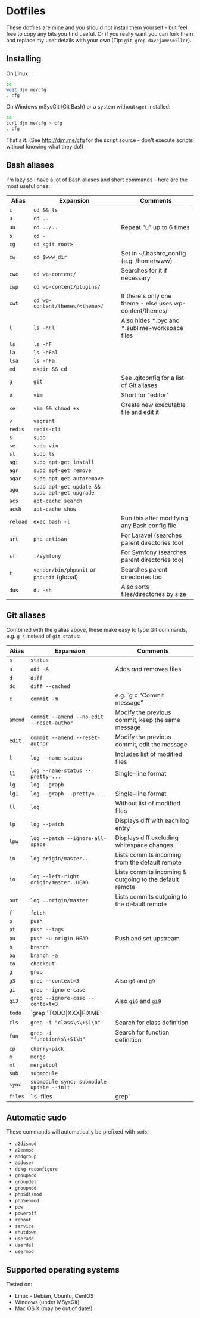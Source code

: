 # Dotfiles

These dotfiles are mine and you should not install them yourself - but feel free to copy any bits you find useful. Or if you really want you can fork them and replace my user details with your own (Tip: `git grep davejamesmiller`).

## Installing

On Linux:

```bash
cd
wget djm.me/cfg
. cfg
```

On Windows mSysGit (Git Bash) or a system without `wget` installed:

```bash
cd
curl djm.me/cfg > cfg
. cfg
```

That's it. (See http://djm.me/cfg for the script source - don't execute scripts without knowing what they do!)

## Bash aliases

I'm lazy so I have a lot of Bash aliases and short commands - here are the most useful ones:

| Alias    | Expansion                                     | Comments                                                 |
|----------|-----------------------------------------------|----------------------------------------------------------|
| `c`      | `cd && ls`                                    |                                                          |
| `u`      | `cd ..`                                       |                                                          |
| `uu`     | `cd ../..`                                    | Repeat "u" up to 6 times                                 |
| `b`      | `cd -`                                        |                                                          |
| `cg`     | `cd <git root>`                               |                                                          |
| `cw`     | `cd $www_dir`                                 | Set in ~/.bashrc_config (e.g. /home/www)                 |
| `cwc`    | `cd wp-content/`                              | Searches for it if necessary                             |
| `cwp`    | `cd wp-content/plugins/`                      |                                                          |
| `cwt`    | `cd wp-content/themes/<theme>/`               | If there's only one theme - else uses wp-content/themes/ |
| `l`      | `ls -hFl`                                     | Also hides *.pyc and *.sublime-workspace files           |
| `ls`     | `ls -hF`                                      |                                                          |
| `la`     | `ls -hFal`                                    |                                                          |
| `lsa`    | `ls -hFa`                                     |                                                          |
| `md`     | `mkdir && cd`                                 |                                                          |
| `g`      | `git`                                         | See .gitconfig for a list of Git aliases                 |
| `e`      | `vim`                                         | Short for "editor"                                       |
| `xe`     | `vim && chmod +x`                             | Create new executable file and edit it                   |
| `v`      | `vagrant`                                     |                                                          |
| `redis`  | `redis-cli`                                   |                                                          |
| `s`      | `sudo`                                        |                                                          |
| `se`     | `sudo vim`                                    |                                                          |
| `sl`     | `sudo ls`                                     |                                                          |
| `agi`    | `sudo apt-get install`                        |                                                          |
| `agr`    | `sudo apt-get remove`                         |                                                          |
| `agar`   | `sudo apt-get autoremove`                     |                                                          |
| `agu`    | `sudo apt-get update && sudo apt-get upgrade` |                                                          |
| `acs`    | `apt-cache search`                            |                                                          |
| `acsh`   | `apt-cache show`                              |                                                          |
| `reload` | `exec bash -l`                                | Run this after modifying any Bash config file            |
| `art`    | `php artisan`                                 | For Laravel (searches parent directories too)            |
| `sf`     | `./symfony`                                   | For Symfony (searches parent directories too)            |
| `t`      | `vendor/bin/phpunit` or `phpunit` (global)    | Searches parent directories too                          |
| `dus`    | `du -sh`                                      | Also sorts files/directories by size                     |

## Git aliases

Combined with the `g` alias above, these make easy to type Git commands, e.g. `g s` instead of `git status`:

| Alias    | Expansion                                     | Comments                                                 |
|----------|-----------------------------------------------|----------------------------------------------------------|
| `s`      | `status`                                      |                                                          |
| `a`      | `add -A`                                      | Adds *and* removes files                                 |
| `d`      | `diff`                                        |                                                          |
| `dc`     | `diff --cached`                               |                                                          |
| `c`      | `commit -m`                                   | e.g. `g c "Commit message"                               |
| `amend`  | `commit --amend --no-edit --reset-author`     | Modify the previous commit, keep the same message        |
| `edit`   | `commit --amend --reset-author`               | Modify the previous commit, edit the message             |
| `l`      | `log --name-status`                           | Includes list of modified files                          |
| `l1`     | `log --name-status --pretty=...`              | Single-line format                                       |
| `lg`     | `log --graph`                                 |                                                          |
| `lg1`    | `log --graph --pretty=...`                    | Single-line format                                       |
| `ll`     | `log`                                         | Without list of modified files                           |
| `lp`     | `log --patch`                                 | Displays diff with each log entry                        |
| `lpw`    | `log --patch --ignore-all-space`              | Displays diff excluding whitespace changes               |
| `in`     | `log origin/master..`                         | Lists commits incoming from the default remote           |
| `io`     | `log --left-right origin/master..HEAD`        | Lists commits incoming & outgoing to the default remote  |
| `out`    | `log ..origin/master`                         | Lists commits outgoing to the default remote             |
| `f`      | `fetch`                                       |                                                          |
| `p`      | `push`                                        |                                                          |
| `pt`     | `push --tags`                                 |                                                          |
| `pu`     | `push -u origin HEAD`                         | Push and set upstream                                    |
| `b`      | `branch`                                      |                                                          |
| `ba`     | `branch -a`                                   |                                                          |
| `co`     | `checkout`                                    |                                                          |
| `g`      | `grep`                                        |                                                          |
| `g3`     | `grep --context=3`                            | Also `g6` and `g9`                                       |
| `gi`     | `grep --ignore-case`                          |                                                          |
| `gi3`    | `grep --ignore-case --context=3`              | Also `gi6` and `gi9`                                     |
| `todo`   | `grep 'TODO\|XXX\|FIXME'                      |                                                          |
| `cls`    | `grep -i "class\s\+$1\b"`                     | Search for class definition                              |
| `fun`    | `grep -i "function\s\+$1\b"`                  | Search for function definition                           |
| `cp`     | `cherry-pick`                                 |                                                          |
| `m`      | `merge`                                       |                                                          |
| `mt`     | `mergetool`                                   |                                                          |
| `sub`    | `submodule`                                   |                                                          |
| `sync`   | `submodule sync; submodule update --init`     |                                                          |
| `files`  | `ls-files | grep`                             | Find file by name                                        |

## Automatic sudo

These commands will automatically be prefixed with `sudo`:

- `a2dismod`
- `a2enmod`
- `addgroup`
- `adduser`
- `dpkg-reconfigure`
- `groupadd`
- `groupdel`
- `groupmod`
- `php5dismod`
- `php5enmod`
- `pow`
- `poweroff`
- `reboot`
- `service`
- `shutdown`
- `useradd`
- `userdel`
- `usermod`

## Supported operating systems

Tested on:

- Linux - Debian, Ubuntu, CentOS
- Windows (under MSysGit)
- Mac OS X (may be out of date!)
